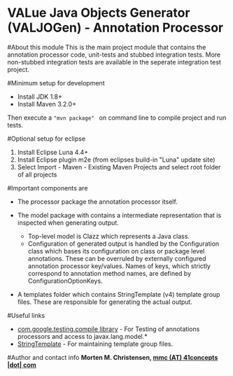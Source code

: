VALue Java Objects Generator (VALJOGen) - Annotation Processor
==============================================================

#About this module
This is the main project module that contains the annotation processor code, unit-tests and stubbed integration tests. More non-stubbed integration tests
are available in the seperate integration test project.

#Minimum setup for development
- Install JDK 1.8+
- Install Maven 3.2.0+

Then execute a `"mvn package" ` on command line to compile project and run tests.

#Optional setup for eclipse
1. Install Eclipse Luna 4.4+
2. Install Eclipse plugin m2e (from eclipses build-in "Luna" update site)
3. Select Import - Maven - Existing Maven Projects and select root folder of all projects

#Important components are
- The processor package the annotation processor itself.

- The model package with contains a intermediate representation that is inspected when generating output.
  - Top-level model is Clazz which represents a Java class.
  - Configuration of generated output is handled by the Configuration class which bases its configuration on class or package level annotations. These
    can be overruled by externally configured annotation processor key/values. Names of keys, which strictly correspond to annotation method names, are
    defined by ConfigurationOptionKeys.

- A templates folder which contains StringTemplate (v4) template group files. These are responsible for generating the actual output.

#Useful links
- [com.google.testing.compile library](https://github.com/google/compile-testing) - For Testing of annotations processors and access to javax.lang.model.*
- [StringTemplate](http://theantlrguy.atlassian.net/wiki/display/ST4/StringTemplate+4+Documentation) - For maintaining template group files.

#Author and contact info
**Morten M. Christensen, [mmc (AT) 41concepts |dot| com](http://http://www.41concepts.com)**